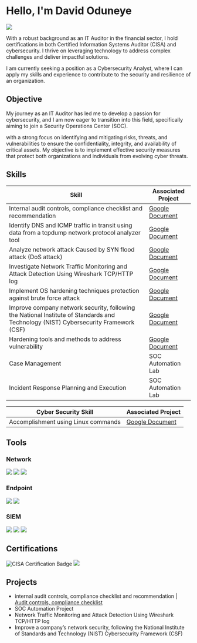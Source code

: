 # Hello, I'm David Oduneye

<a href="https://linkedin.com/in/davidoduneye/"><img src="https://img.shields.io/badge/-LinkedIn-0072b1?&style=for-the-badge&logo=linkedin&logoColor=white" /></a>

With a robust background as an IT Auditor in the financial sector, I hold certifications in both Certified Information Systems Auditor (CISA) and cybersecurity. 
I thrive on leveraging technology to address complex challenges and deliver impactful solutions.

I am currently seeking a position as a Cybersecurity Analyst, where I can apply my skills and experience to contribute to the security and resilience of an organization.

## Objective

My journey as an IT Auditor has led me to develop a passion for cybersecurity, and I am now eager to transition into this field, specifically aiming to join a Security Operations Center (SOC).

with a strong focus on identifying and mitigating risks, threats, and vulnerabilities to ensure the confidentiality, integrity, and availability of critical assets. My objective is to implement effective security measures that protect both organizations and individuals from evolving cyber threats.

## Skills


| Skill                                         | Associated Project         |
|-----------------------------------------------|----------------------------|
| Internal audit controls, compliance checklist and recommendation | <a href="http://docs.google.com/document/d/1DURRgH-OB7h9z0TQXE4d9blGVWhxHHtdMjVqP7mBukA/edit?usp=sharing" target="_blank">Google Document</a>|
| Identify DNS and ICMP traffic in transit using data from a tcpdump network protocol analyzer tool | <a href="http://docs.google.com/document/d/1OAq6_wSzoEV_ZvXXGZcoGugSpZQPmU7h6qNRzLz-VYQ/edit?usp=sharing" target="_blank">Google Document</a>|
| Analyze network attack Caused by SYN flood attack (DoS attack) | <a href="http://docs.google.com/document/d/1-zYcnspaFoxZ1NkcLwQDvSmAqu_M4x3uwvbuNM8f4E4/edit?usp=sharing" target="_blank">Google Document</a>|
| Investigate Network Traffic Monitoring and Attack Detection Using Wireshark TCP/HTTP log | <a href="http://docs.google.com/document/d/1-zYcnspaFoxZ1NkcLwQDvSmAqu_M4x3uwvbuNM8f4E4/edit?usp=sharing" target="_blank">Google Document</a>|
| Implement OS hardening techniques protection against brute force attack        | <a href="http://docs.google.com/document/d/1zdhsEIVB4p4gS9OW8pfoQ0_UYDXVby_3ilKq_ZXX3qE/edit?usp=sharing" target="_blank">Google Document</a>|
Improve company network security, following the National Institute of Standards and Technology (NIST) Cybersecurity Framework (CSF) | <a href="http://docs.google.com/document/d/1z8hj6w12k9z-EFN4hx9EAY2TF8Y6mgWctsGuPrkzamA/edit?usp=sharing" target="_blank">Google Document</a>|
| Hardening tools and methods to address vulnerability | <a href="http://docs.google.com/document/d/1PSkGs5Q-S0KSqjvVlMPLPY_esdNfUWXsqwhziV5Fn7Y/edit?usp=sharing" target="_blank">Google Document</a>|
| Case Management                  | SOC Automation Lab|
| Incident Response Planning and Execution | SOC Automation Lab|




| Cyber Security Skill                                         | Associated Project         |
|-----------------------------------------------|----------------------------|
| Accomplishment using  Linux commands | <a href="http://docs.google.com/document/d/1e1swcTTNLrS_T_0EMSGG9UZ05bxnxOvR5aMBj2ukWFc/edit?usp=sharing" target="_blank">Google Document</a>|



## Tools


### Network
<div>
    <img src="https://img.shields.io/badge/-Wireshark-1679A7?&style=for-the-badge&logo=Wireshark&logoColor=white" />
    <img src="https://img.shields.io/badge/-Suricata-EF3B2D?&style=for-the-badge&logo=Suricata&logoColor=white" />
    <img src="https://img.shields.io/badge/-Zeek-777BB4?&style=for-the-badge&logo=Zeek&logoColor=white" />
</div>

### Endpoint
<div>
    <img src="https://img.shields.io/badge/-Microsoft_Defender_for_Endpoint-00A4EF?&style=for-the-badge&logo=Microsoft&logoColor=white" />
    <img src="https://img.shields.io/badge/-Velociraptor-4B275F?&style=for-the-badge&logo=Velociraptor&logoColor=white" />
</div>

### SIEM
<div>
    <img src="https://img.shields.io/badge/-Chronicle-4285F4?&style=for-the-badge&logo=Google&logoColor=white" />
    <img src="https://img.shields.io/badge/-Splunk-000000?&style=for-the-badge&logo=Splunk&logoColor=white" />
    <img src="https://img.shields.io/badge/-Elastic-005571?&style=for-the-badge&logo=Elastic&logoColor=white" />
</div>

## Certifications

<div>
<img src="https://img.shields.io/badge/-CISA-FF5733?style=for-the-badge&logo=ISACA&logoColor=white" alt="CISA Certification Badge" />
<img src="https://img.shields.io/badge/-Security%2B-FF0000?&style=for-the-badge&logo=CompTIA&logoColor=white" />    

</div>

## Projects
- internal audit controls, compliance checklist and recommendation | <a href="https://github.com/Davidoad/Project/blob/main/README.md" target="_blank">Audit controls, compliance checklist</a> 
- SOC Automation Project
- Network Traffic Monitoring and Attack Detection Using Wireshark TCP/HTTP log
- Improve a company’s network security, following the National Institute of Standards and Technology (NIST) Cybersecurity Framework (CSF)
